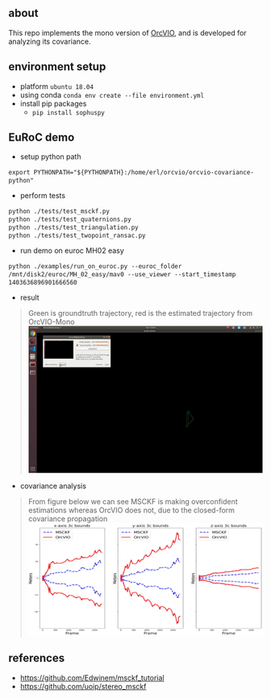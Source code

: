 ## about 

This repo implements the mono version of [OrcVIO](https://moshan.cf/orcvio_githubpage/), and is developed for analyzing its covariance.

## environment setup 

- platform `ubuntu 18.04` 
- using conda `conda env create --file environment.yml`
- install pip packages 
   * `pip install sophuspy` 

## EuRoC demo 

- setup python path 
```
export PYTHONPATH="${PYTHONPATH}:/home/erl/orcvio/orcvio-covariance-python"
```
- perform tests 
```
python ./tests/test_msckf.py
python ./tests/test_quaternions.py
python ./tests/test_triangulation.py
python ./tests/test_twopoint_ransac.py
```
- run demo on euroc MH02 easy 
```
python ./examples/run_on_euroc.py --euroc_folder /mnt/disk2/euroc/MH_02_easy/mav0 --use_viewer --start_timestamp 1403636896901666560
```
- result
> Green is groundtruth trajectory, red is the estimated trajectory from OrcVIO-Mono 
![demo](assets/demo.gif)
- covariance analysis 
> From figure below we can see MSCKF is making overconfident estimations whereas OrcVIO does not, due to the closed-form covariance propagation 
![demo](assets/cov-euroc.png)

## references 

- https://github.com/Edwinem/msckf_tutorial
- https://github.com/uoip/stereo_msckf

